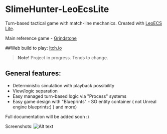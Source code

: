 # SlimeHunter-LeoEcsLite
Turn-based tactical game with match-line mechanics. Created with [LeoECS Lite](https://github.com/Leopotam/ecslite).

Main reference game - [Grindstone](https://store.steampowered.com/app/1818690/Grindstone/)

##Web build to play: [Itch.io](https://jimboa.itch.io/slime-hunter-leoecslite)

> **Note!** Project in progress. Tends to change.

## General features:
- Deterministic simulation with playback possibility
- View/logic separation
- Easy managed turn-based logic via "Process" systems
- Easy game design with "Blueprints" - SO entity container ( not Unreal engine blueprints:) )
and more)

Full documentation will be added soon :)

Screenshots:
![Alt text](https://github.com/JimboA/SlimeHunter-LeoEcsLite/blob/main/Screenshot_1.png?raw=true)
